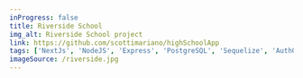 ```yaml
---
inProgress: false
title: Riverside School
img_alt: Riverside School project
link: https://github.com/scottimariano/highSchoolApp
tags: ['NextJs', 'NodeJS', 'Express', 'PostgreSQL', 'Sequelize', 'Auth0']
imageSource: /riverside.jpg
---
```

